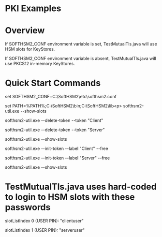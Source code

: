 # PKI Examples

# Overview
If SOFTHSM2_CONF environment variable is set, TestMutualTls.java will use HSM slots for KeyStores.<p>
If SOFTHSM2_CONF environment variable is absent, TestMutualTls.java will use PKCS12 in-memory KeyStores.

# Quick Start Commands
set SOFTHSM2_CONF=C:\SoftHSM2\etc\softhsm2.conf<p>
set PATH=%PATH%;C:\SoftHSM2\bin\;C:\SoftHSM2\lib\<p>
softhsm2-util.exe --show-slots<p>
softhsm2-util.exe --delete-token --token "Client"<p>
softhsm2-util.exe --delete-token --token "Server"<p>
softhsm2-util.exe --show-slots<p>
softhsm2-util.exe --init-token --label "Client" --free<p>
softhsm2-util.exe --init-token --label "Server" --free<p>
softhsm2-util.exe --show-slots

# TestMutualTls.java uses hard-coded to login to HSM slots with these passwords
slotListIndex 0 (USER PIN): "clientuser"<p>
slotListIndex 1 (USER PIN): "serveruser"
